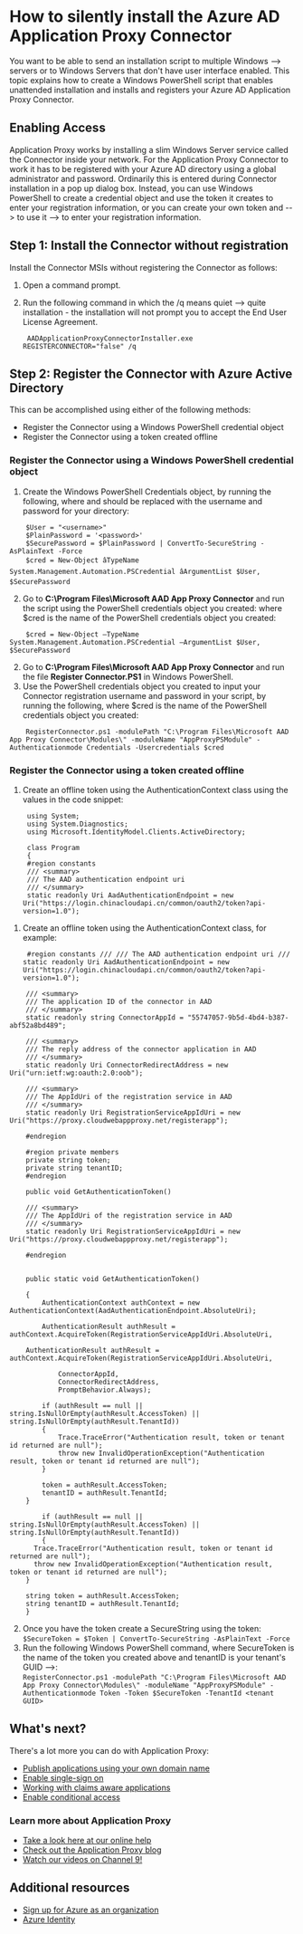 <properties
	pageTitle="How to silently install the Azure AD Application Proxy Connector | Windows Azure"
	description="Covers how to perform a silent installation of Azure AD Application Proxy Connector to provide secure remote access to your on-premises apps."
	services="active-directory"
	documentationCenter=""
	authors="kgremban"
	manager="stevenpo"
	editor=""/>

<tags
	ms.service="active-directory"
	ms.date="10/19/2015"
	wacn.date=""/>

# How to silently install the Azure AD Application Proxy Connector

You want to be able to send an installation script to multiple <!-- keep by customization: begin --><!-- deleted by customization <!-- keep by customization: end --> Windows <!-- keep by customization: begin --> --><!-- keep by customization: end --> servers or to Windows Servers that don't have user interface enabled. This topic explains how to create a Windows PowerShell script that enables unattended installation and installs and registers your Azure AD Application Proxy Connector.

## Enabling Access
Application Proxy works by installing a slim Windows Server service called the Connector inside your network. For the Application Proxy Connector to work it has to be registered with your Azure AD directory using a global administrator and password. Ordinarily this is entered during Connector installation in a pop up dialog box. Instead, you can use Windows PowerShell to create a credential object <!-- keep by customization: begin --><!-- keep by customization: begin --> and use the token it creates <!-- keep by customization: end -->  <!-- keep by customization: end --> to enter your registration information, or you can create your own token <!-- keep by customization: begin --><!-- deleted by customization <!-- keep by customization: end --> and <!-- keep by customization: begin --> --><!-- keep by customization: begin --> to <!-- keep by customization: end --><!-- keep by customization: end --> use <!-- keep by customization: begin --><!-- deleted by customization <!-- keep by customization: end --> it <!-- keep by customization: begin --> --><!-- keep by customization: end --> to enter your registration information.

## Step 1:  Install the Connector without registration


Install the Connector MSIs without registering the Connector as follows:


1. Open a command prompt.
2. Run the following command in which the /q means <!-- keep by customization: begin --><!-- deleted by customization <!-- keep by customization: end --> quiet <!-- keep by customization: begin --> --><!-- keep by customization: begin --> quite <!-- keep by customization: end --><!-- keep by customization: end --> installation - the installation will not prompt you to accept the End User License Agreement.

        AADApplicationProxyConnectorInstaller.exe REGISTERCONNECTOR="false" /q

## Step 2: Register the Connector with Azure Active Directory
This can be accomplished using either of the following methods:


- Register the Connector using a Windows PowerShell credential object
- Register the Connector using a token created offline

### Register the Connector using a Windows PowerShell credential object


<!-- deleted by customization
1. Create the Windows PowerShell Credentials object, by running the following, where "username" and "password" should be replaced with the username and password for your directory:
-->
<!-- keep by customization: begin -->
1. Create the Windows PowerShell Credentials object, by running the following, where <!-- deleted by customization "username" --><!-- keep by customization: begin --> <username> <!-- keep by customization: end --> and <!-- deleted by customization "password" --><!-- keep by customization: begin --> <password> <!-- keep by customization: end --> should be replaced with the username and password for your directory:
<!-- keep by customization: end -->

        $User = "<username>"
        $PlainPassword = '<password>'
        $SecurePassword = $PlainPassword | ConvertTo-SecureString -AsPlainText -Force
        $cred = New-Object âTypeName System.Management.Automation.PSCredential âArgumentList $User, $SecurePassword

2. Go to **C:\Program Files\Microsoft AAD App Proxy Connector** and run the script using the PowerShell credentials object you created: where $cred is the name of the PowerShell credentials object you created:
<!-- keep by customization: begin -->
        $cred = New-Object –TypeName System.Management.Automation.PSCredential –ArgumentList $User, $SecurePassword 
    
2. 	Go to **C:\Program Files\Microsoft AAD App Proxy Connector** and run the file **Register Connector.PS1** in Windows PowerShell.
3. Use the PowerShell credentials object you created to input your Connector registration username and password in your script, by running the following, where $cred is the name of the PowerShell credentials object you created:
<!-- keep by customization: end -->
<!-- keep by customization: end -->

        RegisterConnector.ps1 -modulePath "C:\Program Files\Microsoft AAD App Proxy Connector\Modules\" -moduleName "AppProxyPSModule" -Authenticationmode Credentials -Usercredentials $cred


### Register the Connector using a token created offline

1. Create an offline token using the AuthenticationContext class using the values in the code snippet:


        using System;
        using System.Diagnostics;
        using Microsoft.IdentityModel.Clients.ActiveDirectory;

        class Program
        {
        #region constants
        /// <summary>
        /// The AAD authentication endpoint uri
        /// </summary>
        static readonly Uri AadAuthenticationEndpoint = new Uri("https://login.chinacloudapi.cn/common/oauth2/token?api-version=1.0");

<!-- keep by customization: begin -->
1. Create an offline token using the AuthenticationContext class, for example:

        #region constants /// /// The AAD authentication endpoint uri /// static readonly Uri AadAuthenticationEndpoint = new Uri("https://login.chinacloudapi.cn/common/oauth2/token?api-version=1.0");
<!-- keep by customization: end -->
<!-- keep by customization: end -->
        /// <summary>
        /// The application ID of the connector in AAD
        /// </summary>
        static readonly string ConnectorAppId = "55747057-9b5d-4bd4-b387-abf52a8bd489";

        /// <summary>
        /// The reply address of the connector application in AAD
        /// </summary>
        static readonly Uri ConnectorRedirectAddress = new Uri("urn:ietf:wg:oauth:2.0:oob");

        /// <summary>
        /// The AppIdUri of the registration service in AAD
        /// </summary>
        static readonly Uri RegistrationServiceAppIdUri = new Uri("https://proxy.cloudwebappproxy.net/registerapp");

        #endregion

        #region private members
        private string token;
        private string tenantID;
        #endregion

        public void GetAuthenticationToken()
<!-- keep by customization: begin -->
		
		/// <summary>
		/// The AppIdUri of the registration service in AAD
		/// </summary>
		static readonly Uri RegistrationServiceAppIdUri = new Uri("https://proxy.cloudwebappproxy.net/registerapp");

		#endregion


		public static void GetAuthenticationToken()
<!-- keep by customization: end -->
<!-- keep by customization: end -->
        {
            AuthenticationContext authContext = new AuthenticationContext(AadAuthenticationEndpoint.AbsoluteUri);

            AuthenticationResult authResult = authContext.AcquireToken(RegistrationServiceAppIdUri.AbsoluteUri,
<!-- keep by customization: begin -->
	    AuthenticationResult authResult = authContext.AcquireToken(RegistrationServiceAppIdUri.AbsoluteUri,
<!-- keep by customization: end -->
<!-- keep by customization: end -->
                ConnectorAppId,
                ConnectorRedirectAddress,
                PromptBehavior.Always);

            if (authResult == null || string.IsNullOrEmpty(authResult.AccessToken) || string.IsNullOrEmpty(authResult.TenantId))
            {
                Trace.TraceError("Authentication result, token or tenant id returned are null");
                throw new InvalidOperationException("Authentication result, token or tenant id returned are null");
            }

            token = authResult.AccessToken;
            tenantID = authResult.TenantId;
        }




<!-- keep by customization: begin -->

	        if (authResult == null || string.IsNullOrEmpty(authResult.AccessToken) || string.IsNullOrEmpty(authResult.TenantId))
    	    {
          Trace.TraceError("Authentication result, token or tenant id returned are null");
          throw new InvalidOperationException("Authentication result, token or tenant id returned are null");
    	}

    	string token = authResult.AccessToken;
    	string tenantID = authResult.TenantId;
		}
<!-- keep by customization: end -->
<!-- keep by customization: end -->

2. Once you have the token create a SecureString using the token: <br>
`$SecureToken = $Token | ConvertTo-SecureString -AsPlainText -Force`
3. Run the following Windows PowerShell command, where SecureToken is the name of the token you created above <!-- keep by customization: begin --><!-- deleted by customization <!-- keep by customization: end --> and tenantID is your tenant's GUID <!-- keep by customization: begin --> --><!-- keep by customization: end -->: <br>
`RegisterConnector.ps1 -modulePath "C:\Program Files\Microsoft AAD App Proxy Connector\Modules\" -moduleName "AppProxyPSModule" -Authenticationmode Token -Token $SecureToken -TenantId <tenant GUID>`



## What's next?
There's a lot more you can do with Application Proxy:


- [Publish applications using your own domain name](/documentation/articles/active-directory-application-proxy-custom-domains)
- [Enable single-sign on](/documentation/articles/active-directory-application-proxy-sso-using-kcd)
- [Working with claims aware applications](/documentation/articles/active-directory-application-proxy-claims-aware-apps)
- [Enable conditional access](/documentation/articles/active-directory-application-proxy-conditional-access)


### Learn more about Application Proxy
- [Take a look here at our online help](/documentation/articles/active-directory-application-proxy-enable)
- [Check out the Application Proxy blog](http://blogs.technet.com/b/applicationproxyblog/)
- [Watch our videos on Channel 9!](http://channel9.msdn.com/events/Ignite/2015/BRK3864)

## Additional resources
* [Sign up for Azure as an organization](/documentation/articles/sign-up-organization)
* [Azure Identity](/documentation/articles/fundamentals-identity)
